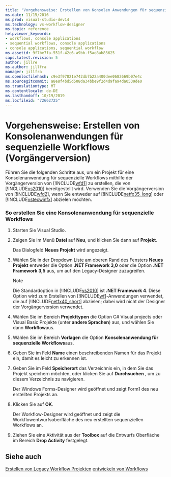 ```yaml
---
title: 'Vorgehensweise: Erstellen von Konsolen Anwendungen für sequenzielle Workflows (Legacy) | Microsoft-Dokumentation'
ms.date: 11/15/2016
ms.prod: visual-studio-dev14
ms.technology: vs-workflow-designer
ms.topic: reference
helpviewer_keywords:
- workflows, console applications
- sequential workflows, console applications
- console applications, sequential workflow
ms.assetid: 9f7be7fa-551f-42c6-a9bb-f5ae8ab83625
caps.latest.revision: 5
author: jillre
ms.author: jillfra
manager: jillfra
ms.openlocfilehash: c9e3f97021e742db7b22a400dee0682669b07e4c
ms.sourcegitcommit: a8e8f4bd5d508da34bbe9f2d4d9fa94da0539de0
ms.translationtype: MT
ms.contentlocale: de-DE
ms.lasthandoff: 10/19/2019
ms.locfileid: "72662725"
---
```

# <a name="how-to-create-sequential-workflow-console-applications-legacy"></a>Vorgehensweise: Erstellen von Konsolenanwendungen für sequenzielle Workflows (Vorgängerversion)
Führen Sie die folgenden Schritte aus, um ein Projekt für eine Konsolenanwendung für sequenzielle Workflows mithilfe der Vorgängerversion von [!INCLUDE[wfd1](../includes/wfd1-md.md)] zu erstellen, die von [!INCLUDE[vs2010](../includes/vs2010-md.md)] bereitgestellt wird. Verwenden Sie die Vorgängerversion von [!INCLUDE[wfd2](../includes/wfd2-md.md)], wenn Sie entweder auf [!INCLUDE[netfx35_long](../includes/netfx35-long-md.md)] oder [!INCLUDE[vstecwinfx](../includes/vstecwinfx-md.md)] abzielen möchten.

### <a name="to-create-a-sequential-workflow-console-application"></a>So erstellen Sie eine Konsolenanwendung für sequenzielle Workflows

1. Starten Sie Visual Studio.

2. Zeigen Sie im Menü **Datei** auf **Neu**, und klicken Sie dann auf **Projekt**.

     Das Dialogfeld **Neues Projekt** wird angezeigt.

3. Wählen Sie in der Dropdown Liste am oberen Rand des Fensters **Neues Projekt** entweder die Option **.NET Framework 3,0** oder die Option **.NET Framework 3,5** aus, um auf den Legacy-Designer zuzugreifen.

    > [!NOTE]
    > Die Standardoption in [!INCLUDE[vs2010](../includes/vs2010-md.md)] ist **.NET Framework 4**. Diese Option wird zum Erstellen von [!INCLUDE[wf](../includes/wf-md.md)]-Anwendungen verwendet, die auf [!INCLUDE[netfx40_short](../includes/netfx40-short-md.md)] abzielen; dabei wird nicht der Designer der Vorgängerversion verwendet.

4. Wählen Sie im Bereich **Projekttypen** die Option C# Visual projects oder Visual Basic Projekte (unter **andere Sprachen**) aus, und wählen Sie dann **Workflow**aus.

5. Wählen Sie im Bereich **Vorlagen** die Option **Konsolenanwendung für sequenzielle Workflows**aus.

6. Geben Sie im Feld **Name** einen beschreibenden Namen für das Projekt ein, damit es leicht zu erkennen ist.

7. Geben Sie im Feld **Speicherort** das Verzeichnis ein, in dem Sie das Projekt speichern möchten, oder klicken Sie auf **Durchsuchen** , um zu diesem Verzeichnis zu navigieren.

     Der Windows Forms-Designer wird geöffnet und zeigt Form1 des neu erstellten Projekts an.

8. Klicken Sie auf **OK**.

     Der Workflow-Designer wird geöffnet und zeigt die Workflowentwurfsoberfläche des neu erstellten sequenziellen Workflows an.

9. Ziehen Sie eine Aktivität aus der **Toolbox** auf die Entwurfs Oberfläche im Bereich **Drop Activity** festgelegt.

## <a name="see-also"></a>Siehe auch
 [Erstellen von Legacy Workflow Projekten](../workflow-designer/creating-legacy-workflow-projects.md) [entwickeln von Workflows](https://msdn.microsoft.com/557bcb1f-a7ab-49f6-8df7-2706b7001301)